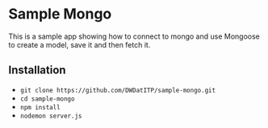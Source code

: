 # Sample Mongo

This is a sample app showing how to connect to mongo and use Mongoose
to create a model, save it and then fetch it.

## Installation

  * `git clone https://github.com/DWDatITP/sample-mongo.git`
  * `cd sample-mongo`
  * `npm install`
  * `nodemon server.js`
